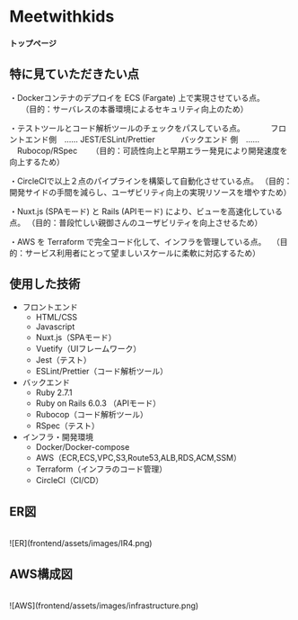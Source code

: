 # Meetwithkids


#### トップページ


## 特に見ていただきたい点
・Dockerコンテナのデプロイを ECS (Fargate) 上で実現させている点。
　　（目的：サーバレスの本番環境によるセキュリティ向上のため）

・テストツールとコード解析ツールのチェックをパスしている点。
　　　フロントエンド側　……   JEST/ESLint/Prettier
　　　バックエンド 側　……  　Rubocop/RSpec 
　　（目的：可読性向上と早期エラー発見により開発速度を向上するため）

・CircleCIで以上２点のパイプラインを構築して自動化させている点。
	（目的：開発サイドの手間を減らし、ユーザビリティ向上の実現リソースを増やすため）

・Nuxt.js (SPAモード) と Rails (APIモード) により、ビューを高速化している点。
	（目的：普段忙しい親御さんのユーザビリティを向上させるため）

・AWS を Terraform で完全コード化して、インフラを管理している点。
　（目的：サービス利用者にとって望ましいスケールに柔軟に対応するため）

## 使用した技術
* フロントエンド  
  * HTML/CSS
  * Javascript
  * Nuxt.js（SPAモード）
  * Vuetify（UIフレームワーク）
  * Jest（テスト）
  * ESLint/Prettier（コード解析ツール）
* バックエンド  
  * Ruby 2.7.1
  * Ruby on Rails 6.0.3 （APIモード）
  * Rubocop（コード解析ツール）
  * RSpec（テスト）
* インフラ・開発環境  
  * Docker/Docker-compose
  * AWS（ECR,ECS,VPC,S3,Route53,ALB,RDS,ACM,SSM）
  * Terraform（インフラのコード管理）
  * CircleCI（CI/CD）

## ER図
<br>
![ER](frontend/assets/images/IR4.png)

## AWS構成図
<br>
![AWS](frontend/assets/images/infrastructure.png)


<br>




